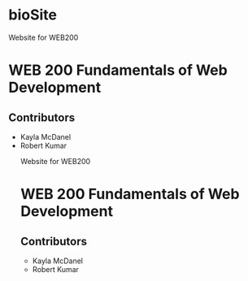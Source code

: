 # bioSite

Website for WEB200
<html><h1>WEB 200 Fundamentals of Web Development</h1>
<h2>Contributors</h2>
<ul><li>Kayla McDanel</li>
<li>Robert Kumar</li>

 Website for WEB200
<html><h1>WEB 200 Fundamentals of Web Development</h1>
<h2>Contributors</h2>
<ul><li>Kayla McDanel</li>
<li>Robert Kumar</li></html>
